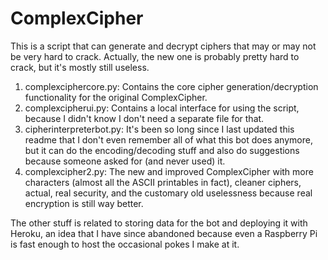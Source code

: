 # ComplexCipher
This is a script that can generate and decrypt ciphers that may or may not be very hard to crack. Actually, the new one is probably pretty hard to crack, but it's mostly still useless.

1. complexciphercore.py: Contains the core cipher generation/decryption functionality for the original ComplexCipher.
2. complexcipherui.py: Contains a local interface for using the script, because I didn't know I don't need a separate file for that.
3. cipherinterpreterbot.py: It's been so long since I last updated this readme that I don't even remember all of what this bot does anymore, but it can do the encoding/decoding stuff and also do suggestions because someone asked for (and never used) it.
4. complexcipher2.py: The new and improved ComplexCipher with more characters (almost all the ASCII printables in fact), cleaner ciphers, actual, real security, and the customary old uselessness because real encryption is still way better.

The other stuff is related to storing data for the bot and deploying it with Heroku, an idea that I have since abandoned because even a Raspberry Pi is fast enough to host the occasional pokes I make at it.
